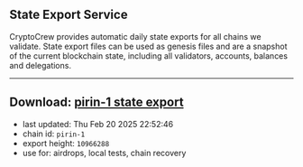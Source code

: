 ## State Export Service
CryptoCrew provides automatic daily state exports for all chains we validate. State export files can be used as genesis files and are a snapshot of the current blockchain state, including all validators, accounts, balances and delegations.

---
**Download: [pirin-1 state export](https://dl-eu2.ccvalidators.com/SERVICE/nolus/pirin-1_export_10966288.json)**
---

- last updated: Thu Feb 20 2025 22:52:46
- chain id: `pirin-1`
- export height: `10966288`
- use for: airdrops, local tests, chain recovery
